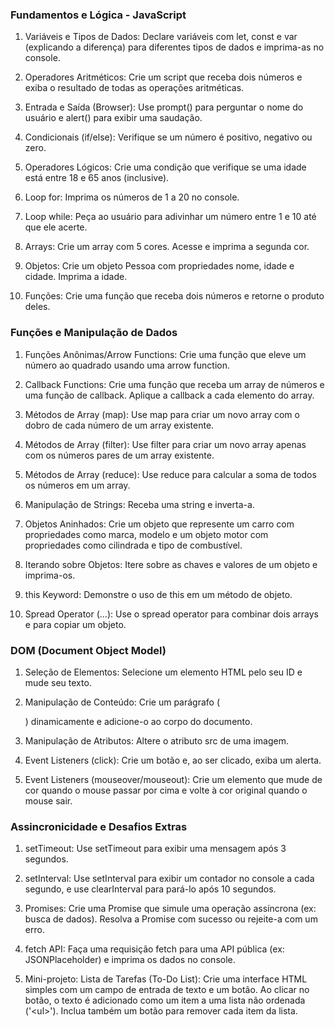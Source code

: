 ### Fundamentos e Lógica - JavaScript

1. Variáveis e Tipos de Dados: Declare variáveis com let, const e var (explicando a diferença) para diferentes tipos de dados e imprima-as no console.

1. Operadores Aritméticos: Crie um script que receba dois números e exiba o resultado de todas as operações aritméticas.

1. Entrada e Saída (Browser): Use prompt() para perguntar o nome do usuário e alert() para exibir uma saudação.

1. Condicionais (if/else): Verifique se um número é positivo, negativo ou zero.

1. Operadores Lógicos: Crie uma condição que verifique se uma idade está entre 18 e 65 anos (inclusive).

1. Loop for: Imprima os números de 1 a 20 no console.

1. Loop while: Peça ao usuário para adivinhar um número entre 1 e 10 até que ele acerte.

1. Arrays: Crie um array com 5 cores. Acesse e imprima a segunda cor.

1. Objetos: Crie um objeto Pessoa com propriedades nome, idade e cidade. Imprima a idade.

1. Funções: Crie uma função que receba dois números e retorne o produto deles.

### Funções e Manipulação de Dados

1. Funções Anônimas/Arrow Functions: Crie uma função que eleve um número ao quadrado usando uma arrow function.

1. Callback Functions: Crie uma função que receba um array de números e uma função de callback. Aplique a callback a cada elemento do array.

1. Métodos de Array (map): Use map para criar um novo array com o dobro de cada número de um array existente.

1. Métodos de Array (filter): Use filter para criar um novo array apenas com os números pares de um array existente.

1. Métodos de Array (reduce): Use reduce para calcular a soma de todos os números em um array.

1. Manipulação de Strings: Receba uma string e inverta-a.

1. Objetos Aninhados: Crie um objeto que represente um carro com propriedades como marca, modelo e um objeto motor com propriedades como cilindrada e tipo de combustível.

1. Iterando sobre Objetos: Itere sobre as chaves e valores de um objeto e imprima-os.

1. this Keyword: Demonstre o uso de this em um método de objeto.

1. Spread Operator (...): Use o spread operator para combinar dois arrays e para copiar um objeto.

### DOM (Document Object Model)

1. Seleção de Elementos: Selecione um elemento HTML pelo seu ID e mude seu texto.

1. Manipulação de Conteúdo: Crie um parágrafo (<p>) dinamicamente e adicione-o ao corpo do documento.

1. Manipulação de Atributos: Altere o atributo src de uma imagem.

1. Event Listeners (click): Crie um botão e, ao ser clicado, exiba um alerta.

1. Event Listeners (mouseover/mouseout): Crie um elemento que mude de cor quando o mouse passar por cima e volte à cor original quando o mouse sair.

### Assincronicidade e Desafios Extras

1. setTimeout: Use setTimeout para exibir uma mensagem após 3 segundos.

1. setInterval: Use setInterval para exibir um contador no console a cada segundo, e use clearInterval para pará-lo após 10 segundos.

1. Promises: Crie uma Promise que simule uma operação assíncrona (ex: busca de dados). Resolva a Promise com sucesso ou rejeite-a com um erro.

1. fetch API: Faça uma requisição fetch para uma API pública (ex: JSONPlaceholder) e imprima os dados no console.

1. Mini-projeto: Lista de Tarefas (To-Do List): Crie uma interface HTML simples com um campo de entrada de texto e um botão. Ao clicar no botão, o texto é adicionado como um item a uma lista não ordenada ('\<ul>'). Inclua também um botão para remover cada item da lista.
